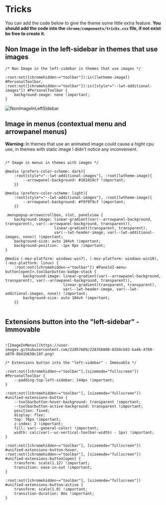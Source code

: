 # Tricks

<p>You can add the code below to give the theme some little extra feature. <b>You should add the code into the <code>chrome/components/tricks.css</code> file, if not exist be free to create it.</b></p>

## Non Image in the left-sidebar in themes that use images

```
/* Non Image in the left-sidebar in themes that use images */

:root:not([chromehidden~="toolbar"]):is([lwtheme-image]) #PersonalToolbar, 
:root:not([chromehidden~="toolbar"]):is([style*="--lwt-additional-images"]) #PersonalToolbar {
    background-image: none !important;
}
```

![NonImageInLeftSidebar](https://user-images.githubusercontent.com/22057609/228630330-a32dbd11-6800-4cb2-a402-4793cdfe805c.png)

## Image in menus (contextual menu and arrowpanel menus)

<p><b>Warning: </b>In themes that use  an animated image could cause a hight cpu use, in themes with static image I didn't notice any inconvenient. </p>

```

/* Image in menus in themes with images */

@media (prefers-color-scheme: dark){
    :root[style*="--lwt-additional-images"], :root[lwtheme-image]{
        --arrowpanel-background: #101019cf !important;
    }}

@media (prefers-color-scheme: light){
    :root[style*="--lwt-additional-images"], :root[lwtheme-image]{
        --arrowpanel-background: #f9f9f9cf !important;
    }}

.menupopup-arrowscrollbox, slot, panelview {
    background-image: linear-gradient(var(--arrowpanel-background, transparent), var(--arrowpanel-background, transparent)), 
                      linear-gradient(transparent, transparent), 
                      var(--lwt-header-image, var(--lwt-additional-images, none)) !important;
    background-size: auto 104vh !important;
    background-position: -1px 0px !important;
}

@media (-moz-platform: windows-win7), (-moz-platform: windows-win10), (-moz-platform: linux) {
    :root:not([chromehidden~="toolbar"]) #PanelUI-menu-button[open]>.toolbarbutton-badge-stack {
        background-image: linear-gradient(var(--arrowpanel-background, transparent), var(--arrowpanel-background, transparent)), 
                          linear-gradient(transparent, transparent), 
                          var(--lwt-header-image, var(--lwt-additional-images, none)) !important;
        background-size: auto 104vh !important;
    }}
    
```

## Extensions button into the "left-sidebar" - Immovable

```

![ImageInMenus](https://user-images.githubusercontent.com/22057609/228356808-02b9cb92-ba4b-4769-a870-8b41b638c18f.png)

/* Extensions button into the "left-sidebar" - Immovable */

:root:not([chromehidden~="toolbar"],[sizemode="fullscreen"]) #PersonalToolbar {
    --padding-top-left-sidebar: 144px !important;
}

:root:not([chromehidden~="toolbar"], [sizemode="fullscreen"]) #unified-extensions-button {
    --toolbarbutton-hover-background: transparent !important;
    --toolbarbutton-active-background: transparent !important;
    position: fixed;
    display: flex;
    top: 76px !important;
    z-index: 2 !important;
    fill: var(--general-color) !important;
    width: calc(var(--uc-vertical-toolbar-width) - 1px) !important;
}

:root:not([chromehidden~="toolbar"], [sizemode="fullscreen"]) #unified-extensions-button:hover, 
:root:not([chromehidden~="toolbar"], [sizemode="fullscreen"]) #unified-extensions-button[open] {
    transform: scale(1.12) !important;
    transition: ease-in-out !important;
}

:root:not([chromehidden~="toolbar"], [sizemode="fullscreen"]) #unified-extensions-button:active {
    transform: scale(1.0) !important;
    transition-duration: 0ms !important;
}

```
